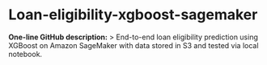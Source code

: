 # Loan-eligibility-xgboost-sagemaker
**One-line GitHub description:**  > End-to-end loan eligibility prediction using XGBoost on Amazon SageMaker with data stored in S3 and tested via local notebook.
